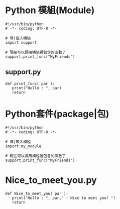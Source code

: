 # Python 模組(Module)
```
#!/usr/bin/python
# -*- coding: UTF-8 -*-
 
# 導|載入模組
import support
 
# 現在可以調用模組裡包含的函數了
support.print_func("MyFriends")
```
## support.py
```
def print_func( par ):
   print("Hello : ", par)
   return
```

# Python套件(package|包)
```
#!/usr/bin/python
# -*- coding: UTF-8 -*-
 
# 導|載入模組
import my_module
 
# 現在可以調用模組裡包含的函數了
support.print_func("MyFriends")
```
# Nice_to_meet_you.py
```
def Nice_to_meet_you( par ):
   print("Hello : ", par," ! Nice to meet you! ")
   return
```
